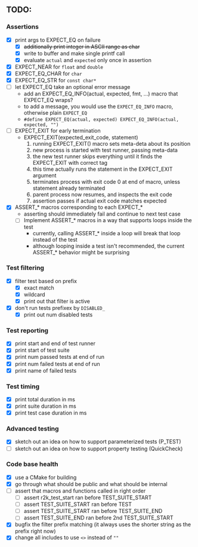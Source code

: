 ## TODO:

### Assertions
- [x] print args to EXPECT_EQ on failure
  - [x] ~~additionally print integer in ASCII range as char~~
  - [x] write to buffer and make single printf call
  - [x] evaluate `actual` and `expected` only once in assertion
- [x] EXPECT_NEAR for `float` and `double`
- [x] EXPECT_EQ_CHAR for `char`
- [x] EXPECT_EQ_STR for `const char*`
- [ ] let EXPECT_EQ take an optional error message
  - add an EXPECT_EQ_INFO(actual, expected, fmt, ...) macro that EXPECT_EQ wraps?
  - to add a message, you would use the `EXPECT_EQ_INFO` macro, otherwise plain `EXPECT_EQ`
  - `#define EXPECT_EQ(actual, expected) EXPECT_EQ_INFO(actual, expected, "")`
- [ ] EXPECT_EXIT for early termination
  - EXPECT_EXIT(expected_exit_code, statement)
    1. running EXPECT_EXIT() macro sets meta-deta about its position
    2. new process is started with test runner, passing meta-data
    3. the new test runner skips everything until it finds the EXPECT_EXIT with correct tag
    4. this time actually runs the statement in the EXPECT_EXIT argument
    5. terminates process with exit code 0 at end of macro, unless statement already terminated
    6. parent process now resumes, and inspects the exit code
    7. assertion passes if actual exit code matches expected
- [x] ASSERT_* macros corresponding to each EXPECT_*
  - asserting should immediately fail and continue to next test case
  - [ ] Implement ASSERT_* macros in a way that supports loops inside the test
    - currently, calling ASSERT_* inside a loop will break that loop instead of the test
    - although looping inside a test isn't recommended, the current ASSERT_* behavior might be surprising

### Test filtering
- [x] filter test based on prefix
  - [x] exact match
  - [x] wildcard
  - [x] print out that filter is active
- [x] don't run tests prefixex by `DISABLED_`
  - [x] print out num disabled tests

### Test reporting
- [x] print start and end of test runner
- [x] print start of test suite
- [x] print num passed tests at end of run
- [x] print num failed tests at end of run
- [x] print name of failed tests

### Test timing
- [x] print total duration in ms
- [x] print suite duration in ms
- [x] print test case duration in ms

### Advanced testing
- [x] sketch out an idea on how to support parameterized tests (P_TEST)
- [ ] sketch out an idea on how to support property testing (QuickCheck)

### Code base health
- [x] use a CMake for building
- [x] go through what should be public and what should be internal
- [ ] assert that macros and functions called in right order
  - [ ] assert r2k_test_start ran before TEST_SUITE_START
  - [ ] assert TEST_SUITE_START ran before TEST
  - [ ] assert TEST_SUITE_START ran before TEST_SUITE_END
  - [ ] assert TEST_SUITE_END ran before 2nd TEST_SUITE_START
- [x] bugfix the filter prefix matching (it always uses the shorter string as the prefix right now)
- [x] change all includes to use `<>` instead of `""`
